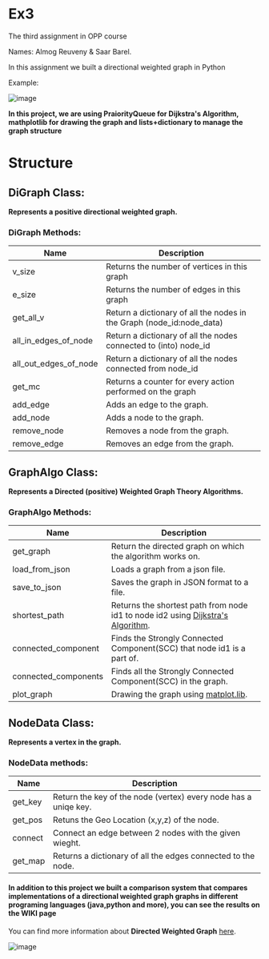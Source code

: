 # Ex3

The third assignment in OPP course

Names: Almog Reuveny & Saar Barel.

In this assignment we built a directional weighted graph in Python

Example:

![image](https://user-images.githubusercontent.com/63556870/104121082-68703e00-5344-11eb-9a0f-8ddaf7daf322.png)


**In this project, we are using PraiorityQueue for Dijkstra's Algorithm, mathplotlib for drawing the graph and lists+dictionary to manage the graph structure**

# Structure

## DiGraph Class:

**Represents a positive directional weighted graph.** 

### DiGraph Methods:
|Name  | Description |
|--|--|
| v_size |Returns the number of vertices in this graph |
| e_size|Returns the number of edges in this graph |
| get_all_v|Return a dictionary of all the nodes in the Graph (node_id:node_data)
| all_in_edges_of_node|Return a dictionary of all the nodes connected to (into) node_id |
| all_out_edges_of_node |Return a dictionary of all the nodes connected from node_id |
| get_mc| Returns a counter for every action performed on the graph
| add_edge|Adds an edge to the graph.  |
| add_node|Adds a node to the graph. |
| remove_node|Removes a node from the graph. |
| remove_edge|Removes an edge from the graph. |


## GraphAlgo Class:

**Represents a Directed (positive) Weighted Graph Theory Algorithms.** 

### GraphAlgo Methods:

|Name  | Description |
|--|--|
| get_graph|Return the directed graph on which the algorithm works on. |
| load_from_json|Loads a graph from a json file. |
| save_to_json|Saves the graph in JSON format to a file.|
| shortest_path|Returns the shortest path from node id1 to node id2 using [Dijkstra's Algorithm](https://en.wikipedia.org/wiki/Dijkstra%27s_algorithm). |
| connected_component|Finds the Strongly Connected Component(SCC) that node id1 is a part of. |
| connected_components|Finds all the Strongly Connected Component(SCC) in the graph.  |
| plot_graph|Drawing the graph using [matplot.lib](https://matplotlib.org/). |


## NodeData Class:

**Represents a vertex in the graph.** 

### NodeData methods:

|Name  | Description |
|--|--|
| get_key|Return the key of the node (vertex) every node has a uniqe key. |
| get_pos|Retuns the Geo Location (x,y,z) of the node.|
| connect|Connect an edge between 2 nodes with the given wieght. |
| get_map|Returns a dictionary of all the edges connected to the node.   |

#### In addition to this project we built a comparison system that compares implementations of a directional weighted graph graphs in different programing languages (java,python and more), you can see the results on the WIKI page


You can find more information about **Directed Weighted Graph** [here](https://en.wikipedia.org/wiki/Directed_graph).

  ![image](https://user-images.githubusercontent.com/63556870/104126874-b5b1d700-5367-11eb-9702-91638351dcb7.png)






